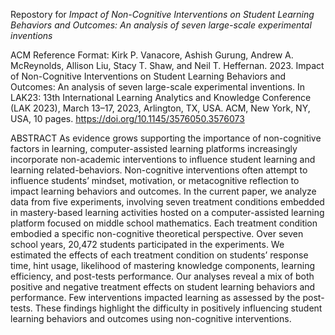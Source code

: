 Repostory for _Impact of Non-Cognitive Interventions on Student Learning Behaviors and Outcomes: An analysis of seven large-scale experimental inventions_

ACM Reference Format: Kirk P. Vanacore, Ashish Gurung, Andrew A. McReynolds, Allison Liu, Stacy T. Shaw, and Neil T. Heffernan. 2023. Impact of Non-Cognitive Interventions on Student Learning Behaviors and Outcomes: An analysis of seven large-scale experimental inventions. In LAK23: 13th International Learning Analytics and Knowledge Conference (LAK 2023), March 13–17, 2023, Arlington, TX, USA. ACM, New York, NY, USA, 10 pages. https://doi.org/10.1145/3576050.3576073 

ABSTRACT
As evidence grows supporting the importance of non-cognitive factors in learning, computer-assisted learning platforms increasingly incorporate non-academic interventions to influence student learning and learning related-behaviors. Non-cognitive interventions often attempt to influence students’ mindset, motivation, or metacognitive reflection to impact learning behaviors and outcomes. In the current paper, we analyze data from five experiments, involving seven treatment conditions embedded in mastery-based learning activities hosted on a computer-assisted learning platform focused on middle school mathematics. Each treatment condition embodied a specific non-cognitive theoretical perspective. Over seven school years, 20,472 students participated in the experiments. We estimated the effects of each treatment condition on students’ response time, hint usage, likelihood of mastering knowledge components, learning efficiency, and post-tests performance. Our analyses reveal a mix of both positive and negative treatment effects on student learning behaviors and performance. Few interventions impacted learning as assessed by the post-tests. These findings highlight the difficulty in positively influencing student learning behaviors and outcomes using non-cognitive interventions.


